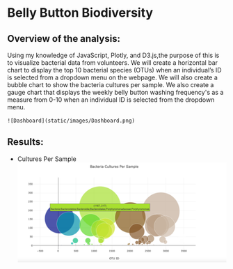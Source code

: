 #  Belly Button Biodiversity

## Overview of the analysis:

Using my knowledge of JavaScript, Plotly, and D3.js,the purpose of this is to visualize bacterial data from volunteers.  We will create a horizontal bar chart to display the top 10 bacterial species (OTUs) when an individual’s ID is selected from a dropdown menu on the webpage.  We will also create a bubble chart to show the bacteria cultures per sample.  We also create a gauge chart that displays the weekly belly button washing frequency's as a measure from 0-10 when an individual ID is selected from the dropdown menu.

    ![Dashboard](static/images/Dashboard.png) 

## Results:
 * Cultures Per Sample
     ![CulturesPerSample](static/images/CulturesPerSample.png) 
     
